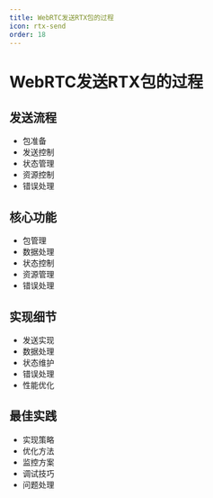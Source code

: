 ```yaml
---
title: WebRTC发送RTX包的过程
icon: rtx-send
order: 18
---
```


# WebRTC发送RTX包的过程

## 发送流程
- 包准备
- 发送控制
- 状态管理
- 资源控制
- 错误处理

## 核心功能
- 包管理
- 数据处理
- 状态控制
- 资源管理
- 错误处理

## 实现细节
- 发送实现
- 数据处理
- 状态维护
- 错误处理
- 性能优化

## 最佳实践
- 实现策略
- 优化方法
- 监控方案
- 调试技巧
- 问题处理
